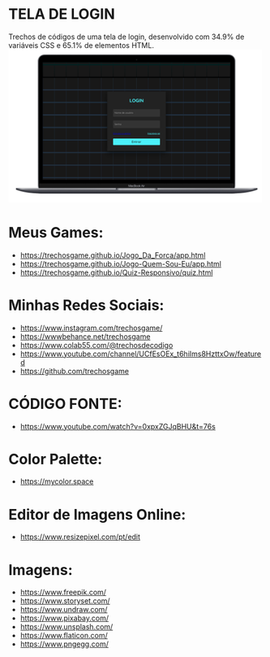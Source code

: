 # TELA DE LOGIN
Trechos de códigos de uma tela de login, desenvolvido com 34.9% de variáveis CSS e 65.1% de elementos HTML.
<img src="001.png" width="500px" alt="Tela De Login Para Usuário Já Cadastrado">

# Meus Games:
- https://trechosgame.github.io/Jogo_Da_Forca/app.html
- https://trechosgame.github.io/Jogo-Quem-Sou-Eu/app.html
- https://trechosgame.github.io/Quiz-Responsivo/quiz.html

# Minhas Redes Sociais:
- https://www.instagram.com/trechosgame/
- https://wwwbehance.net/trechosgame
- https://www.colab55.com/@trechosdecodigo
- https://www.youtube.com/channel/UCfEsOEx_t6hiIms8HzttxOw/featured
- https://github.com/trechosgame
  
# CÓDIGO FONTE:
 - https://www.youtube.com/watch?v=0xpxZGJqBHU&t=76s

# Color Palette:
 - https://mycolor.space

# Editor de Imagens Online:
 - https://www.resizepixel.com/pt/edit

# Imagens:
- https://www.freepik.com/
- https://www.storyset.com/
- https://www.undraw.com/
- https://www.pixabay.com/
- https://www.unsplash.com/
- https://www.flaticon.com/
- https://www.pngegg.com/









